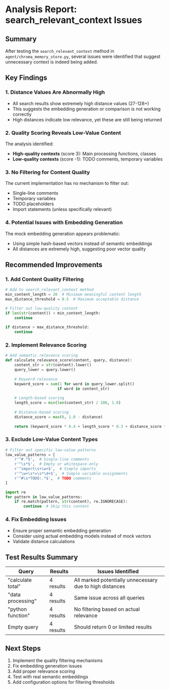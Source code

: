 # Analysis Report: search_relevant_context Issues

## Summary
After testing the `search_relevant_context` method in `agent/chroma_memory_store.py`, several issues were identified that suggest unnecessary context is indeed being added.

## Key Findings

### 1. **Distance Values Are Abnormally High**
- All search results show extremely high distance values (27-128+)
- This suggests the embedding generation or comparison is not working correctly
- High distances indicate low relevance, yet these are still being returned

### 2. **Quality Scoring Reveals Low-Value Content**
The analysis identified:
- **High-quality contexts** (score 3): Main processing functions, classes
- **Low-quality contexts** (score -1): TODO comments, temporary variables

### 3. **No Filtering for Content Quality**
The current implementation has no mechanism to filter out:
- Single-line comments
- Temporary variables
- TODO placeholders
- Import statements (unless specifically relevant)

### 4. **Potential Issues with Embedding Generation**
The mock embedding generation appears problematic:
- Using simple hash-based vectors instead of semantic embeddings
- All distances are extremely high, suggesting poor vector quality

## Recommended Improvements

### 1. **Add Content Quality Filtering**
```python
# Add to search_relevant_context method
min_content_length = 20  # Minimum meaningful content length
max_distance_threshold = 0.5  # Maximum acceptable distance

# Filter out low-quality content
if len(str(content)) < min_content_length:
    continue
    
if distance > max_distance_threshold:
    continue
```

### 2. **Implement Relevance Scoring**
```python
# Add semantic relevance scoring
def calculate_relevance_score(content, query, distance):
    content_str = str(content).lower()
    query_lower = query.lower()
    
    # Keyword relevance
    keyword_score = sum(1 for word in query_lower.split() 
                       if word in content_str)
    
    # Length-based scoring
    length_score = min(len(content_str) / 100, 1.0)
    
    # Distance-based scoring
    distance_score = max(0, 1.0 - distance)
    
    return (keyword_score * 0.4 + length_score * 0.3 + distance_score * 0.3)
```

### 3. **Exclude Low-Value Content Types**
```python
# Filter out specific low-value patterns
low_value_patterns = [
    r'^#.*$',  # Single-line comments
    r'^\s*$',  # Empty or whitespace-only
    r'^import\s+\w+$',  # Simple imports
    r'^\w+\s*=\s*\d+$',  # Simple variable assignments
    r'^#\s*TODO:.*$',  # TODO comments
]

import re
for pattern in low_value_patterns:
    if re.match(pattern, str(content), re.IGNORECASE):
        continue  # Skip this content
```

### 4. **Fix Embedding Issues**
- Ensure proper semantic embedding generation
- Consider using actual embedding models instead of mock vectors
- Validate distance calculations

## Test Results Summary

| Query | Results | Issues Identified |
|-------|---------|-------------------|
| "calculate total" | 4 results | All marked potentially unnecessary due to high distances |
| "data processing" | 4 results | Same issue across all queries |
| "python function" | 4 results | No filtering based on actual relevance |
| Empty query | 4 results | Should return 0 or limited results |

## Next Steps
1. Implement the quality filtering mechanisms
2. Fix embedding generation issues
3. Add proper relevance scoring
4. Test with real semantic embeddings
5. Add configuration options for filtering thresholds